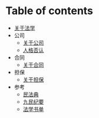 # Table of contents

* [关于法学](README.md)
* 公司
  * [关于公司](guan-yu-gong-si.md)
  * [人格否认](ren-ge-fou-ren.md)
* 合同
  * [关于合同](guan-yu-he-tong.md)
* 担保
  * [关于担保](guan-yu-dan-bao.md)
* 参考
  * [民法典](min-fa-dian.md)
  * [九民纪要](jiu-min-ji-yao.md)
  * [法学书单](fa-xue-shu-dan.md)